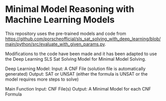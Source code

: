 # Minimal Model Reasoning with Machine Learning Models
This repository uses the pre-trained models and code from https://github.com/porscheofficial/sls_sat_solving_with_deep_learning/blob/main/python/src/evaluate_with_given_params.py.

Modifications to the code have been made and it has been adapted to use the Deep Learning SLS Sat Solving Model for Minimal Model Solving.

Deep Learning Model:
Input: A CNF File (solution file is automatically generated)
Output: SAT or UNSAT (either the formula is UNSAT or the model requires more steps to solve)

Main Function
Input: CNF File(s)
Output: A Minimal Model for each CNF Formula